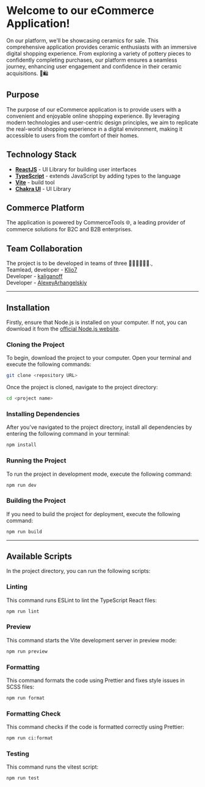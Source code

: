# Welcome to our eCommerce Application!

On our platform, we'll be showcasing ceramics for sale. This comprehensive application provides ceramic enthusiasts with an immersive digital shopping experience. From exploring a variety of pottery pieces to confidently completing purchases, our platform ensures a seamless journey, enhancing user engagement and confidence in their ceramic acquisitions. 🏺🛍️

## Purpose

The purpose of our eCommerce application is to provide users with a convenient and enjoyable online shopping experience. By leveraging modern technologies and user-centric design principles, we aim to replicate the real-world shopping experience in a digital environment, making it accessible to users from the comfort of their homes.

## Technology Stack

- [**ReactJS**](https://react.dev/) - UI Library for building user interfaces
- [**TypeScript**](https://www.typescriptlang.org/) - extends JavaScript by adding types to the language
- [**Vite**](https://vitejs.dev/) - build tool
- [**Chakra UI**](https://v2.chakra-ui.com/) - UI Library

## Commerce Platform

The application is powered by CommerceTools 🌐, a leading provider of commerce solutions for B2C and B2B enterprises.

## Team Collaboration

The project is to be developed in teams of three 👩‍💻👨‍💻👨‍💻.,<br>
Teamlead, developer - [Klio7](https://github.com/Klio7)<br>
Developer - [kaliganoff](https://github.com/kaliganoff)<br>
Developer - [AlexeyArhangelskiy](https://github.com/AlexeyArhangelskiy)<br>

---


## Installation

Firstly, ensure that Node.js is installed on your computer. If not, you can download it from the [official Node.js website](https://nodejs.org/).

### Cloning the Project

To begin, download the project to your computer. Open your terminal and execute the following commands:

```bash
git clone <repository URL>
```

Once the project is cloned, navigate to the project directory:
```bash
cd <project name>
```
### Installing Dependencies
After you've navigated to the project directory, install all dependencies by entering the following command in your terminal:
```bash
npm install
```

### Running the Project
To run the project in development mode, execute the following command:
```bash
npm run dev
```

### Building the Project
If you need to build the project for deployment, execute the following command:
```bash
npm run build
```

---

## Available Scripts

In the project directory, you can run the following scripts:

### Linting

This command runs ESLint to lint the TypeScript React files:

```bash
npm run lint
```

### Preview

This command starts the Vite development server in preview mode:

```bash
npm run preview
```

### Formatting

This command formats the code using Prettier and fixes style issues in SCSS files:

```bash
npm run format
```

### Formatting Check

This command checks if the code is formatted correctly using Prettier:

```bash
npm run ci:format
```

### Testing

This command runs the vitest script:

```bash
npm run test
```

